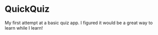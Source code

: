 # QuickQuiz
My first attempt at a basic quiz app. I figured it would be a great way to learn while I learn!
